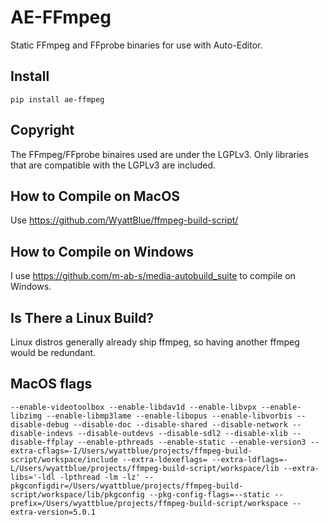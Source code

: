 # AE-FFmpeg
Static FFmpeg and FFprobe binaries for use with Auto-Editor.

## Install
```
pip install ae-ffmpeg
```

## Copyright
The FFmpeg/FFprobe binaires used are under the LGPLv3. Only libraries that are compatible with the LGPLv3 are included.

## How to Compile on MacOS
Use https://github.com/WyattBlue/ffmpeg-build-script/

## How to Compile on Windows
I use https://github.com/m-ab-s/media-autobuild_suite to compile on Windows.

## Is There a Linux Build?
Linux distros generally already ship ffmpeg, so having another ffmpeg would be redundant.

## MacOS flags
```
--enable-videotoolbox --enable-libdav1d --enable-libvpx --enable-libzimg --enable-libmp3lame --enable-libopus --enable-libvorbis --disable-debug --disable-doc --disable-shared --disable-network --disable-indevs --disable-outdevs --disable-sdl2 --disable-xlib --disable-ffplay --enable-pthreads --enable-static --enable-version3 --extra-cflags=-I/Users/wyattblue/projects/ffmpeg-build-script/workspace/include --extra-ldexeflags= --extra-ldflags=-L/Users/wyattblue/projects/ffmpeg-build-script/workspace/lib --extra-libs='-ldl -lpthread -lm -lz' --pkgconfigdir=/Users/wyattblue/projects/ffmpeg-build-script/workspace/lib/pkgconfig --pkg-config-flags=--static --prefix=/Users/wyattblue/projects/ffmpeg-build-script/workspace --extra-version=5.0.1
``` 

